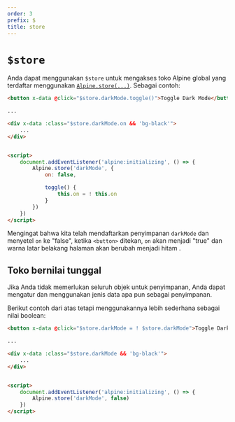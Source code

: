 ```yaml
---
order: 3
prefix: $
title: store
---
```


# `$store`

Anda dapat menggunakan `$store` untuk mengakses toko Alpine global yang terdaftar menggunakan [`Alpine.store(...)`](#).  Sebagai contoh:

```html
<button x-data @click="$store.darkMode.toggle()">Toggle Dark Mode</button>

...

<div x-data :class="$store.darkMode.on && 'bg-black'">
    ...
</div>


<script>
    document.addEventListener('alpine:initializing', () => {
        Alpine.store('darkMode', {
            on: false,

            toggle() {
                this.on = ! this.on
            }
        })
    })
</script>
```

Mengingat bahwa kita telah mendaftarkan penyimpanan `darkMode` dan menyetel `on` ke "false", ketika `<button>` ditekan, `on` akan menjadi "true" dan warna latar belakang halaman akan berubah menjadi hitam  .

<a name="single-value-stores"></a>
## Toko bernilai tunggal

Jika Anda tidak memerlukan seluruh objek untuk penyimpanan, Anda dapat mengatur dan menggunakan jenis data apa pun sebagai penyimpanan.

Berikut contoh dari atas tetapi menggunakannya lebih sederhana sebagai nilai boolean:

```html
<button x-data @click="$store.darkMode = ! $store.darkMode">Toggle Dark Mode</button>

...

<div x-data :class="$store.darkMode && 'bg-black'">
    ...
</div>


<script>
    document.addEventListener('alpine:initializing', () => {
        Alpine.store('darkMode', false)
    })
</script>
```
